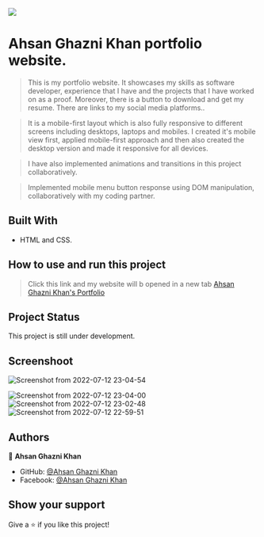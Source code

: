 ![](https://img.shields.io/badge/Microverse-blueviolet)

# Ahsan Ghazni Khan portfolio website.

>This is my portfolio website. It showcases my skills as software developer, experience that I have and the projects that I have worked on as a proof. Moreover, there is a button to download and get my resume. There are links to my social media platforms..

>It is a mobile-first layout which is also fully responsive to different screens including desktops, laptops and mobiles. I created it's mobile view first, applied mobile-first approach and then also created the desktop version and made it responsive for all devices.

>I have also implemented animations and transitions in this project collaboratively.

>Implemented mobile menu button response using DOM manipulation, collaboratively with my coding partner.


## Built With

- HTML and CSS.

## How to use and run this project

>Click this link and my website will b opened in a new tab [Ahsan Ghazni Khan's Portfolio](https://ahsan12356.github.io/portfolio/)

## Project Status
This project is still under development.

## Screenshoot
![Screenshot from 2022-07-12 23-04-54](https://user-images.githubusercontent.com/22774319/178562698-7408dbe1-ef78-494e-959a-6d89a11b028f.png)

![Screenshot from 2022-07-12 23-04-00](https://user-images.githubusercontent.com/22774319/178562739-8937a210-bc24-4b04-b6f2-d4702c2775b5.png)
![Screenshot from 2022-07-12 23-02-48](https://user-images.githubusercontent.com/22774319/178562764-afb96aac-8014-4c17-8a81-3e9d87f0bb21.png)
![Screenshot from 2022-07-12 22-59-51](https://user-images.githubusercontent.com/22774319/178562812-399a3451-29a1-4bd4-b258-e729b5d7e3a1.png)



## Authors

👤 **Ahsan Ghazni Khan**

- GitHub: [@Ahsan Ghazni Khan](https://github.com/Ahsan12356)
- Facebook: [@Ahsan Ghazni Khan](https://www.facebook.com/me/)


## Show your support

Give a ⭐️ if you like this project!

